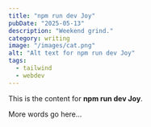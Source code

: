 ```yaml
---
title: "npm run dev Joy"
pubDate: "2025-05-13"
description: "Weekend grind."
category: writing
image: "/images/cat.png"
alt: "Alt text for npm run dev Joy"
tags:
  - tailwind
  - webdev
---
```


This is the content for **npm run dev Joy**.

More words go here...
